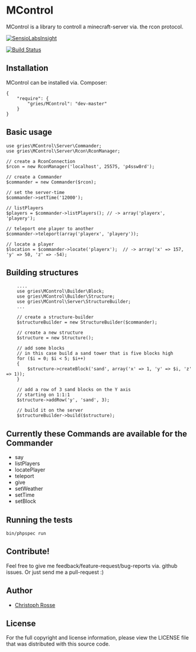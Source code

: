 MControl
========

MControl is a library to controll a minecraft-server via. the rcon protocol.

[![SensioLabsInsight](https://insight.sensiolabs.com/projects/33bb71fa-7445-42bd-a1e4-02f956b73ccc/big.png)](https://insight.sensiolabs.com/projects/33bb71fa-7445-42bd-a1e4-02f956b73ccc)

[![Build Status](https://travis-ci.org/gries/MControl.png?branch=master)](https://travis-ci.org/gries/MControl)

Installation
------------

MControl can be installed via. Composer:

    {
        "require": {
            "gries/MControl": "dev-master"
        }
    }

Basic usage
-----------
    use gries\MControl\Server\Commander;
    use gries\MControl\Server\Rcon\RconManager;

    // create a RconConnection
    $rcon = new RconManager('localhost', 25575, 'p4ssw0rd');

    // create a Commander
    $commander = new Commander($rcon);

    // set the server-time
    $commander->setTime('12000');

    // listPlayers
    $players = $commander->listPlayers(); // -> array('playerx', 'playery');

    // teleport one player to another
    $commander->teleport(array('playerx', 'playery'));

    // locate a player
    $location = $commander->locate('playerx');  // -> array('x' => 157, 'y' => 50, 'z' => -54);

Building structures
-------------------

        ....
        use gries\MControl\Builder\Block;
        use gries\MControl\Builder\Structure;
        use gries\MControl\Server\StructureBuilder;
        ...

        // create a structure-builder
        $structureBuilder = new StructureBuilder($commander);

        // create a new structure
        $structure = new Structure();

        // add some blocks
        // in this case build a sand tower that is five blocks high
        for ($i = 0; $i < 5; $i++)
        {
            $structure->createBlock('sand', array('x' => 1, 'y' => $i, 'z' => 1));
        }

        // add a row of 3 sand blocks on the Y axis
        // starting on 1:1:1
        $structure->addRow('y', 'sand', 3);

        // build it on the server
        $structureBuilder->build($structure);


Currently these Commands are available for the Commander
-------------------------------------------------------

- say
- listPlayers
- locatePlayer
- teleport
- give
- setWeather
- setTime
- setBlock


Running the tests
-----------------
    bin/phpspec run

Contribute!
-----------
Feel free to give me feedback/feature-request/bug-reports via. github issues.
Or just send me a pull-request :)


Author
------

- [Christoph Rosse](http://twitter.com/griesx)

License
-------

For the full copyright and license information, please view the LICENSE file that was distributed with this source code.
